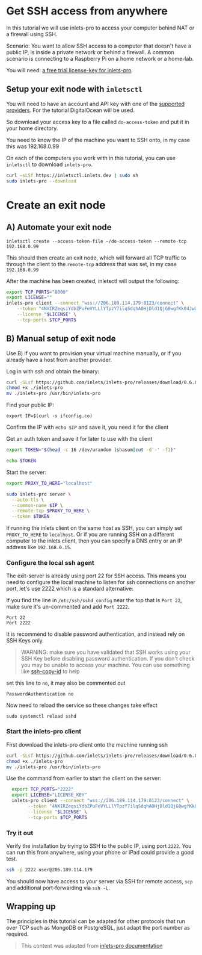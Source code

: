 # Get SSH access from anywhere

In this tutorial we will use inlets-pro to access your computer behind NAT or a firewall using SSH.

Scenario: You want to allow SSH access to a computer that doesn't have a public IP, is inside a private network or behind a firewall. A common scenario is connecting to a Raspberry Pi on a home network or a home-lab.

You will need: [a free trial license-key for inlets-pro](https://docs.google.com/forms/d/e/1FAIpQLScfNQr1o_Ctu_6vbMoTJ0xwZKZ3Hszu9C-8GJGWw1Fnebzz-g/viewform).

## Setup your exit node with `inletsctl`

You will need to have an account and API key with one of the [supported providers](https://github.com/inlets/inletsctl#featuresbacklog). For the tutorial DigitalOcean will be used.

So download your access key to a file called `do-access-token` and put it in your home directory.

You need to know the IP of the machine you want to SSH onto, in my case this was 192.168.0.99

On each of the computers you work with in this tutorial, you can use `inletsctl` to download `inlets-pro`.

```bash
curl -sLSf https://inletsctl.inlets.dev | sudo sh
sudo inlets-pro --download
```

# Create an exit node

## A) Automate your exit node

```
inletsctl create --access-token-file ~/do-access-token --remote-tcp 192.168.0.99
```

This should then create an exit node, which will forward all TCP traffic to through the client to the `remote-tcp` address that was set, in my case `192.168.0.99`

After the machine has been created, inletsctl will output the following:

```bash 
export TCP_PORTS="8000"
export LICENSE=""
inlets-pro client --connect "wss://206.189.114.179:8123/connect" \
    --token "4NXIRZeqsiYdbZPuFeVYLLlYTpzY7ilqSdqhA0HjDld1QjG8wgfKk04JwX4i6c6F" \
    --license "$LICENSE" \
    --tcp-ports $TCP_PORTS
```

## B) Manual setup of exit node

Use B) if you want to provision your virtual machine manually, or if you already have a host from another provider.

Log in with ssh and obtain the binary:

```bash
curl -SLsf https://github.com/inlets/inlets-pro/releases/download/0.6.0/inlets-pro > inlets-pro
chmod +x ./inlets-pro
mv ./inlets-pro /usr/bin/inlets-pro
```

Find your public IP:

```
export IP=$(curl -s ifconfig.co)
```

Confirm the IP with `echo $IP` and save it, you need it for the client

Get an auth token and save it for later to use with the client

```bash
export TOKEN="$(head -c 16 /dev/urandom |shasum|cut -d'-' -f1)"

echo $TOKEN
```

Start the server:

```bash
export PROXY_TO_HERE="localhost"

sudo inlets-pro server \
  --auto-tls \
  --common-name $IP \
  --remote-tcp $PROXY_TO_HERE \
  --token $TOKEN
```

If running the inlets client on the same host as SSH, you can simply set `PROXY_TO_HERE` to `localhost`. Or if you are running SSH on a different computer to the inlets client, then you can specify a DNS entry or an IP address like `192.168.0.15`.

### Configure the local ssh agent

The exit-server is already using port 22 for SSH access. This means you need to configure the local machine to listen for ssh connections on another port, let's use 2222 which is a standard alternative:

If you find the line in  `/etc/ssh/sshd_config` near the top that is `Port 22`, make sure it's un-commented and add `Port 2222`.

```
Port 22
Port 2222
```

It is recommend to disable password authentication, and instead rely on SSH Keys only.

> WARNING: make sure you have validated that SSH works using your SSH Key before disabling password authentication.
> If you don't check you may be unable to access your machine. You can use something like [ssh-copy-id](http://manpages.ubuntu.com/manpages/precise/man1/ssh-copy-id.1.html) 
> to help

set this line to `no`, it may also be commented out
```
PasswordAuthentication no
```

Now need to reload the service so these changes take effect

```
sudo systemctl reload sshd
```

### Start the inlets-pro client

First download the inlets-pro client onto the machine running ssh

```bash
curl -SLsf https://github.com/inlets/inlets-pro/releases/download/0.6.0/inlets-pro > inlets-pro
chmod +x ./inlets-pro
mv ./inlets-pro /usr/bin/inlets-pro
```

Use the command from earlier to start the client on the server:

```bash 
  export TCP_PORTS="2222"
  export LICENSE="LICENSE_KEY"
  inlets-pro client --connect "wss://206.189.114.179:8123/connect" \
        --token "4NXIRZeqsiYdbZPuFeVYLLlYTpzY7ilqSdqhA0HjDld1QjG8wgfKk04JwX4i6c6F" \
        --license "$LICENSE" \
        --tcp-ports $TCP_PORTS
```

### Try it out

Verify the installation by trying to SSH to the public IP, using port `2222`. You can run this from anywhere, using your phone or iPad could provide a good test.

```bash 
ssh -p 2222 user@206.189.114.179
```

You should now have access to your server via SSH for remote access, `scp` and additional port-forwarding via `ssh -L`.

## Wrapping up

The principles in this tutorial can be adapted for other protocols that run over TCP such as MongoDB or PostgreSQL, just adapt the port number as required.

> This content was adapted from [inlets-pro documentation](https://github.com/inlets/inlets-pro/blob/master/docs/ssh-tutorial.md)
